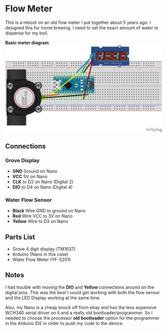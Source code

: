 # Flow Meter

This is a reboot on an old flow meter I put together about 5 years ago. I designed this for home brewing. I need to set the exact amount of water to dispense for my boil. 

**Basic meter diagram**
![](./FlowMeter_bb.png)

## Connections

### Grove Display

- **GND** Ground on Nano
- **VCC** 5V on Nano
- **CLK** to D2 on Nano (Digital 2)
- **DIO** to D4 on Nano (Digital 4)

### Water Flow Sensor

- **Black** Wire GND to ground on Nano
- **Red** Wire VCC to 3V on Nano
- **Yellow** Wire to D3 on Nano

## Parts List

- Grove 4 digit display (TM1637)
- Arduino (Nano in this case)
- Water Flow Meter (YF-S201)

## Notes

I had trouble with moving the **DIO** and **Yellow** connections around on the digital pins.  This was the best I could get working with both the flow sensor and the LED Display working at the same time.

Also, my Nano is a cheap knock off from ebay and has the less expensive WCH340 serial driver on it and a really old bootloader/programmer. So I needed to choose the processor **old bootloader** option for the programmer in the Arduino IDE in order to push my code to the device.


